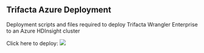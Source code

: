 ## Trifacta Azure Deployment

Deployment scripts and files required to deploy Trifacta Wrangler Enterprise to an Azure HDInsight cluster

Click here to deploy:
<a href="https://portal.azure.com/#create/Microsoft.Template/uri/https%3A%2F%2Fraw.githubusercontent.com%2Ftrifacta%2Fazure-deploy%2Fmaster%2FmainTemplate.json" target="_blank"><img src="http://azuredeploy.net/deploybutton.png"/></a>
